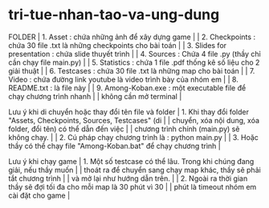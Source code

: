 # tri-tue-nhan-tao-va-ung-dung

FOLDER
| 1. Asset : chứa những ảnh để xây dựng game                           | 
| 2. Checkpoints : chứa 30 file .txt là những checkpoints cho bài toán |
| 3. Slides for presentation : chứa slide thuyết trình                 |
| 4. Sources : Chứa 4 file .py (thầy chỉ cần chạy file main.py)        |
| 5. Statistics : chứa 1 file .pdf thống kê số liệu cho 2 giải thuật   |
| 6. Testcases : chứa 30 file .txt là những map cho bài toán           |
| 7. Video : chứa đường link youtube là video trình bày của nhóm em    |
| 8. README.txt : là file này                                          |
| 9. Among-Koban.exe : một executable file để chạy chương trình nhanh  |
|    không cần mở terminal                                             |


Lưu ý khi di chuyển hoặc thay đổi tên file và folder 
| 1. Khi thay đổi folder "Assets, Checkpoints, Sources, Testcases" (di  |
|    chuyển, xóa nội dung, xóa folder, đổi tên) có thể dẫn đến việc     | 
|    chương trình chính (main.py) sẽ không chạy.                        |
| 2. Cú pháp chạy chương trình là : python main.py                      |
| 3. Hoặc thầy có thể chạy file "Among-Koban.bat" để chạy chương trình  |


Lưu ý khi chạy game 
| 1. Một số testcase có thể lâu. Trong khi chúng đang giải, nếu thầy muốn |
|    thoát ra để chuyển sang chạy map khác, thầy sẽ phải tắt chương trình |
|    và mở lại như hướng dẫn trên.                                        |
| 2. Ngoài ra thời gian thầy sẽ đợi tối đa cho mỗi map là 30 phút vì 30   |
|    phút là timeout nhóm em cài đặt cho game                             |
